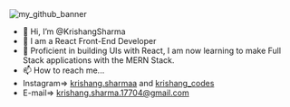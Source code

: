 <img src="https://cdn.discordapp.com/attachments/882108871139811390/940320302561361940/SPRK_default_preset_name_custom_1.png" alt="my_github_banner" />

<br />
  
- 👋 Hi, I’m @KrishangSharma <br />
- 👀 I am a React Front-End Developer <br />
- 🌱 Proficient in building UIs with React, I am now learning to make Full Stack applications with the MERN Stack. <br />
- 📫 How to reach me... <br />
- Instagram=> <a href="https://instagram.com/krishang.sharmaa" target="_blank">krishang.sharmaa</a> and <a href="https://instagram.com/krishang_codes" target="_blank">krishang_codes</a> <br />
- E-mail=> krishang.sharma.17704@gmail.com <br /><br />


<!---
KrishangSharma/KrishangSharma is a ✨ special ✨ repository because its `README.md` (this file) appears on your GitHub profile.
You can click the Preview link to take a look at your changes.
--->
